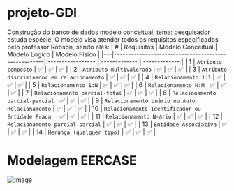 # projeto-GDI
Construção do banco de dados modelo conceitual, tema: pesquisador estuda espécie.
O modelo visa atender todos os requisitos especificados pelo professor Robson, sendo eles:
| # | Requisitos                                          | Modelo Conceitual | Modelo Lógico | Modelo Físico |
|---|-----------------------------------------------------|:-----------------:|:-------------:|:-------------:|
| 1 | `Atributo composto`                                 |        ✅        |      ✅      |       ✅      |
| 2 | `Atributo multivalorado`                            |        ✅        |      ✅      |       ✅      |
| 3 | `Atributo discriminador em relacionamento`          |        ✅        |      ✅      |       ✅      |
| 4 | `Relacionamento 1:1`                                |        ✅        |      ✅      |       ✅      |
| 5 | `Relacionamento 1:N`                                |        ✅        |      ✅      |       ✅      |
| 6 | `Relacionamento N:M`                                |        ✅        |      ✅      |       ✅      |
| 7 | `Relacionamento parcial-total`                      |        ✅        |      ✅      |       ✅      |
| 8 | `Relacionamento parcial-parcial`                    |        ✅        |      ✅      |       ✅      |
| 9 | `Relacionamento Unário ou Auto Relacionamento`      |        ✅        |      ✅      |       ✅      |
| 10 | `Relacionamento Identificador ou Entidade Fraca `  |        ✅        |      ✅      |       ✅      |
| 11 | `Relacionamento N-ário`                            |        ✅        |      ✅      |       ✅      |
| 12 | `Relacionamento parcial-parcial`                   |        ✅        |      ✅      |       ✅      |
| 13 | `Entidade Associativa`                             |        ✅        |      ✅      |       ✅      |
| 14 | `Herança (qualquer tipo)`                          |        ✅        |      ✅      |       ✅      |


# Modelagem EERCASE
![Image](https://github.com/user-attachments/assets/59ddfd71-57a6-4b9f-b6a1-40b5465c8c55)
